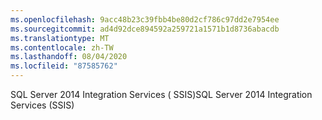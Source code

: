 ```yaml
---
ms.openlocfilehash: 9acc48b23c39fbb4be80d2cf786c97dd2e7954ee
ms.sourcegitcommit: ad4d92dce894592a259721a1571b1d8736abacdb
ms.translationtype: MT
ms.contentlocale: zh-TW
ms.lasthandoff: 08/04/2020
ms.locfileid: "87585762"
---
```

<span data-ttu-id="d62f5-101">SQL Server 2014 Integration Services \( SSIS\)</span><span class="sxs-lookup"><span data-stu-id="d62f5-101">SQL Server 2014 Integration Services \(SSIS\)</span></span>
